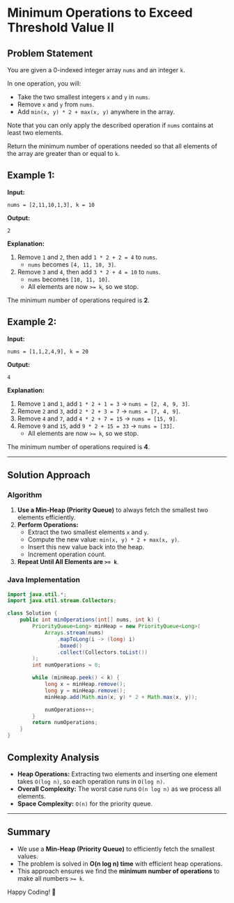 
# Minimum Operations to Exceed Threshold Value II

## Problem Statement

You are given a 0-indexed integer array `nums` and an integer `k`.

In one operation, you will:
- Take the two smallest integers `x` and `y` in `nums`.
- Remove `x` and `y` from `nums`.
- Add `min(x, y) * 2 + max(x, y)` anywhere in the array.

Note that you can only apply the described operation if `nums` contains at least two elements.

Return the minimum number of operations needed so that all elements of the array are greater than or equal to `k`.

## Example 1:

**Input:**
```plaintext
nums = [2,11,10,1,3], k = 10
```

**Output:**
```plaintext
2
```

**Explanation:**
1. Remove `1` and `2`, then add `1 * 2 + 2 = 4` to `nums`.
   - `nums` becomes `[4, 11, 10, 3]`.
2. Remove `3` and `4`, then add `3 * 2 + 4 = 10` to `nums`.
   - `nums` becomes `[10, 11, 10]`.
   - All elements are now `>= k`, so we stop.

The minimum number of operations required is **2**.

## Example 2:

**Input:**
```plaintext
nums = [1,1,2,4,9], k = 20
```

**Output:**
```plaintext
4
```

**Explanation:**
1. Remove `1` and `1`, add `1 * 2 + 1 = 3` → `nums = [2, 4, 9, 3]`.
2. Remove `2` and `3`, add `2 * 2 + 3 = 7` → `nums = [7, 4, 9]`.
3. Remove `4` and `7`, add `4 * 2 + 7 = 15` → `nums = [15, 9]`.
4. Remove `9` and `15`, add `9 * 2 + 15 = 33` → `nums = [33]`.
   - All elements are now `>= k`, so we stop.

The minimum number of operations required is **4**.

---

## Solution Approach

### Algorithm
1. **Use a Min-Heap (Priority Queue)** to always fetch the smallest two elements efficiently.
2. **Perform Operations:**
   - Extract the two smallest elements `x` and `y`.
   - Compute the new value: `min(x, y) * 2 + max(x, y)`.
   - Insert this new value back into the heap.
   - Increment operation count.
3. **Repeat Until All Elements are `>= k`**.

### Java Implementation

```java
import java.util.*;
import java.util.stream.Collectors;

class Solution {
    public int minOperations(int[] nums, int k) {
        PriorityQueue<Long> minHeap = new PriorityQueue<Long>(
            Arrays.stream(nums)
                .mapToLong(i -> (long) i)
                .boxed()
                .collect(Collectors.toList())
        );
        int numOperations = 0;

        while (minHeap.peek() < k) {
            long x = minHeap.remove();
            long y = minHeap.remove();
            minHeap.add(Math.min(x, y) * 2 + Math.max(x, y));

            numOperations++;
        }
        return numOperations;
    }
}
```

## Complexity Analysis

- **Heap Operations:** Extracting two elements and inserting one element takes `O(log n)`, so each operation runs in `O(log n)`.
- **Overall Complexity:** The worst case runs `O(n log n)` as we process all elements.
- **Space Complexity:** `O(n)` for the priority queue.

---

## Summary
- We use a **Min-Heap (Priority Queue)** to efficiently fetch the smallest values.
- The problem is solved in **O(n log n) time** with efficient heap operations.
- This approach ensures we find the **minimum number of operations** to make all numbers `>= k`.

Happy Coding! 🚀

